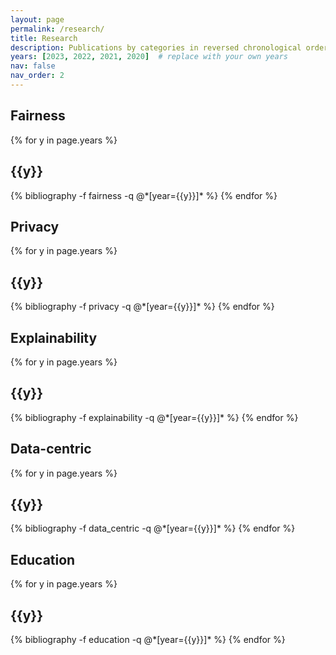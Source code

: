 ```yaml
---
layout: page
permalink: /research/
title: Research
description: Publications by categories in reversed chronological order. generated by jekyll-scholar.
years: [2023, 2022, 2021, 2020]  # replace with your own years
nav: false
nav_order: 2
---
```

<!-- _pages/publications.md -->
<div class="publications">

  <h2 class="category" id="fairness">Fairness</h2>
  <!-- Add your category specific text here -->
  {% for y in page.years %}
    <h2 class="year">{{y}}</h2>
    {% bibliography -f fairness -q @*[year={{y}}]* %}
  {% endfor %}
  
  <h2 class="category" id="privacy">Privacy</h2>
  <!-- Add your category specific text here -->
  {% for y in page.years %}
    <h2 class="year">{{y}}</h2>
    {% bibliography -f privacy -q @*[year={{y}}]* %}
  {% endfor %}

  <h2 class="category" id="explainability">Explainability</h2>
  <!-- Add your category specific text here -->
  {% for y in page.years %}
    <h2 class="year">{{y}}</h2>
    {% bibliography -f explainability -q @*[year={{y}}]* %}
  {% endfor %}

  <h2 class="category" id="data-centric">Data-centric</h2>
  <!-- Add your category specific text ahere -->
  {% for y in page.years %}
    <h2 class="year">{{y}}</h2>
    {% bibliography -f data_centric -q @*[year={{y}}]* %}
  {% endfor %}

  <h2 class="category" id="education">Education</h2>
  <!-- Add your category specific text here -->
  {% for y in page.years %}
    <h2 class="year">{{y}}</h2>
    {% bibliography -f education -q @*[year={{y}}]* %}
  {% endfor %}
</div>